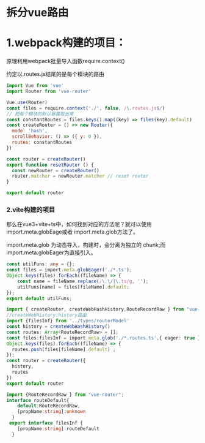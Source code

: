 # 拆分vue路由
# 1.webpack构建的项目：
原理利用webpack批量导入函数require.context()

约定以.routes.js结尾的是每个模块的路由

```javascript
import Vue from 'vue'
import Router from 'vue-router'

Vue.use(Router)
const files = require.context('./', false, /\.routes.js$/)
// 把每个模块的默认暴露取出来
const constantRoutes = files.keys().map((key) => files(key).default)
const createRouter = () => new Router({
  mode: 'hash',
  scrollBehavior: () => ({ y: 0 }),
  routes: constantRoutes
})

const router = createRouter()
export function resetRouter () {
  const newRouter = createRouter()
  router.matcher = newRouter.matcher // reset router
}

export default router
```
### 2.vite构建的项目
那么在vue3+vite+ts中，如何找到对应的方法呢？就可以使用 import.meta.globEage或者 import.meta.glob方法了。

import.meta.glob 为动态导入，构建时，会分离为独立的 chunk;而import.meta.globEager为直接引入。

```typescript
const utilFuns: any = {};
const files = import.meta.globEager('./*.ts');
Object.keys(files).forEach((fileName) => {
    const name = fileName.replace(/\.\/|\.ts/g, '');
    utilFuns[name] = files[fileName].default;
});
export default utilFuns;

```
```typescript
import { createRouter, createWebHashHistory,RouteRecordRaw } from "vue-router";
//createWebHistory:history路由
import {filesInf} from '../types/routerModel'
const history = createWebHashHistory()
const routes: Array<RouteRecordRaw> = [];
const files:filesInf = import.meta.glob('./*.routes.ts',{ eager: true });
Object.keys(files).forEach((fileName) => {
  routes.push(files[fileName].default) ;
});
const router = createRouter({
  history,
  routes
})
export default router
```
```typescript
import {RouteRecordRaw } from "vue-router";
interface routeDefault{
    default:RouteRecordRaw,
    [propName:string]:unknown
  }
 export interface filesInf {
    [propName:string]:routeDefault
  }
```


